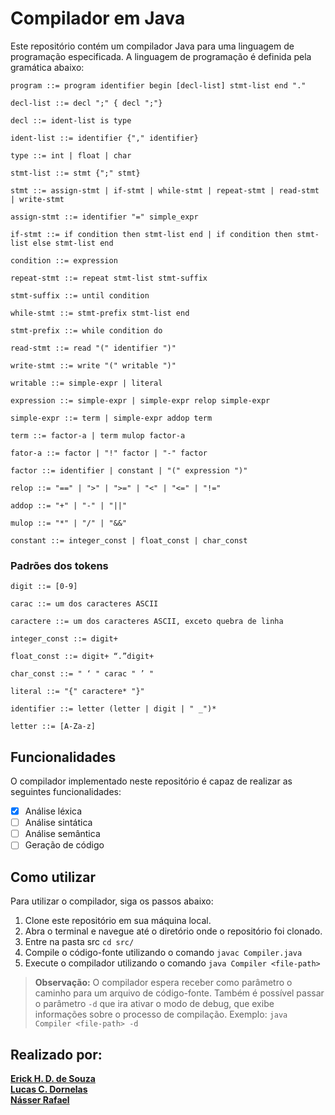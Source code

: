# Compilador em Java

Este repositório contém um compilador Java para uma linguagem de programação especificada. A linguagem de programação é definida pela gramática abaixo:

```
program ::= program identifier begin [decl-list] stmt-list end "."

decl-list ::= decl ";" { decl ";"}

decl ::= ident-list is type

ident-list ::= identifier {"," identifier}

type ::= int | float | char

stmt-list ::= stmt {";" stmt}

stmt ::= assign-stmt | if-stmt | while-stmt | repeat-stmt | read-stmt | write-stmt

assign-stmt ::= identifier "=" simple_expr

if-stmt ::= if condition then stmt-list end | if condition then stmt-list else stmt-list end

condition ::= expression

repeat-stmt ::= repeat stmt-list stmt-suffix

stmt-suffix ::= until condition

while-stmt ::= stmt-prefix stmt-list end

stmt-prefix ::= while condition do

read-stmt ::= read "(" identifier ")"

write-stmt ::= write "(" writable ")"

writable ::= simple-expr | literal

expression ::= simple-expr | simple-expr relop simple-expr

simple-expr ::= term | simple-expr addop term

term ::= factor-a | term mulop factor-a

fator-a ::= factor | "!" factor | "-" factor

factor ::= identifier | constant | "(" expression ")"

relop ::= "==" | ">" | ">=" | "<" | "<=" | "!="

addop ::= "+" | "-" | "||"

mulop ::= "*" | "/" | "&&"

constant ::= integer_const | float_const | char_const
```

### Padrões dos tokens

```
digit ::= [0-9]

carac ::= um dos caracteres ASCII

caractere ::= um dos caracteres ASCII, exceto quebra de linha

integer_const ::= digit+

float_const ::= digit+ “.”digit+

char_const ::= " ‘ " carac " ’ "

literal ::= "{" caractere* "}"

identifier ::= letter (letter | digit | " _")*

letter ::= [A-Za-z]
```

## Funcionalidades

O compilador implementado neste repositório é capaz de realizar as seguintes funcionalidades:

- [x] Análise léxica
- [ ] Análise sintática
- [ ] Análise semântica
- [ ] Geração de código

## Como utilizar

Para utilizar o compilador, siga os passos abaixo:

1. Clone este repositório em sua máquina local.
2. Abra o terminal e navegue até o diretório onde o repositório foi clonado.
3. Entre na pasta src `cd src/`
4. Compile o código-fonte utilizando o comando `javac Compiler.java `
5. Execute o compilador utilizando o comando `java Compiler <file-path>`

> **Observação:** O compilador espera receber como parâmetro o caminho para um arquivo de código-fonte. Também é possível passar o parâmetro `-d` que ira ativar o modo de debug, que exibe informações sobre o processo de compilação. Exemplo: `java Compiler <file-path> -d`

## Realizado por:

[**Erick H. D. de Souza**](https://github.com/ErickHDdS) <br>
[**Lucas C. Dornelas**](https://github.com/lucascdornelas) <br>
[**Násser Rafael**](https://github.com/nasserrafaelfk)
